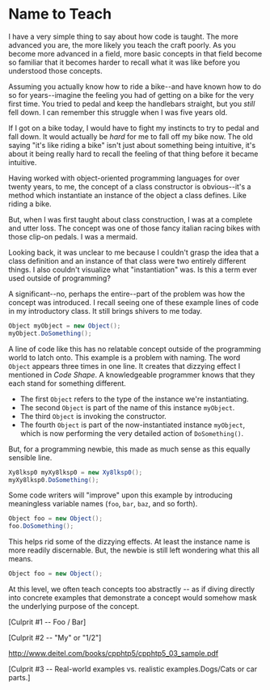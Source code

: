 # Name to Teach

I have a very simple thing to say about how code is taught. The more advanced you are, the more likely you teach the craft poorly. As you become more advanced in a field, more basic concepts in that field become so familiar that it becomes harder to recall what it was like before you understood those concepts. 

Assuming you actually know how to ride a bike--and have known how to do so for years--imagine the feeling you had of getting on a bike for the very first time. You tried to pedal and keep the handlebars straight, but you _still_ fell down. I can remember this struggle when I was five years old. 

If I got on a bike today, I would have to fight my instincts to try to pedal and fall down. It would actually be _hard_ for me to fall off my bike now. The old saying "it's like riding a bike" isn't just about something being intuitive, it's about it being really hard to recall the feeling of that thing before it became intuitive.

Having worked with object-oriented programming languages for over twenty years, to me, the concept of a class constructor is obvious--it's a method which instantiate an instance of the object a class defines. Like riding a bike.

But, when I was first taught about class construction, I was at a complete and utter loss. The concept was one of those fancy italian racing bikes with those clip-on pedals. I was a mermaid. 

Looking back, it was unclear to me because I couldn't grasp the idea that a class definition and an instance of that class were two entirely different things. I also couldn't visualize what "instantiation" was. Is this a term ever used outside of programming?

A significant--no, perhaps the entire--part of the problem was how the concept was introduced. I recall seeing one of these example lines of code in my introductory class. It still brings shivers to me today.

```C#
Object myObject = new Object();
myObject.DoSomething();
```

A line of code like this has no relatable concept outside of the programming world to latch onto. This example is a problem with naming. The word `Object` appears three times in one line. It creates that dizzying effect I mentioned in _Code Shape_. A knowledgeable programmer knows that they each stand for something different.

* The first `Object` refers to the type of the instance we're instantiating.
* The second `Object` is part of the name of this instance `myObject`.
* The third `Object` is invoking the constructor.
* The fourth `Object` is part of the now-instantiated instance `myObject`, which is now performing the very detailed action of `DoSomething()`.

But, for a programming newbie, this made as much sense as this equally sensible line.

```C#
Xy8lksp0 myXy8lksp0 = new Xy8lksp0();
myXy8lksp0.DoSomething();
```

Some code writers will "improve" upon this example by introducing meaningless variable names (`foo`, `bar`, `baz`, and so forth).

```C#
Object foo = new Object();
foo.DoSomething();
```

This helps rid some of the dizzying effects. At least the instance name is more readily discernable. But, the newbie is still left wondering what this all means.


```C#
Object foo = new Object();
```

At this level, we often teach concepts too abstractly -- as if diving directly into concrete examples that demonstrate a concept would somehow mask the underlying purpose of the concept.

[Culprit #1 -- Foo / Bar]

[Culprit #2 -- "My" or "1/2"]

http://www.deitel.com/books/cpphtp5/cpphtp5_03_sample.pdf

[Culprit #3 -- Real-world examples vs. realistic examples.Dogs/Cats or car parts.] 


